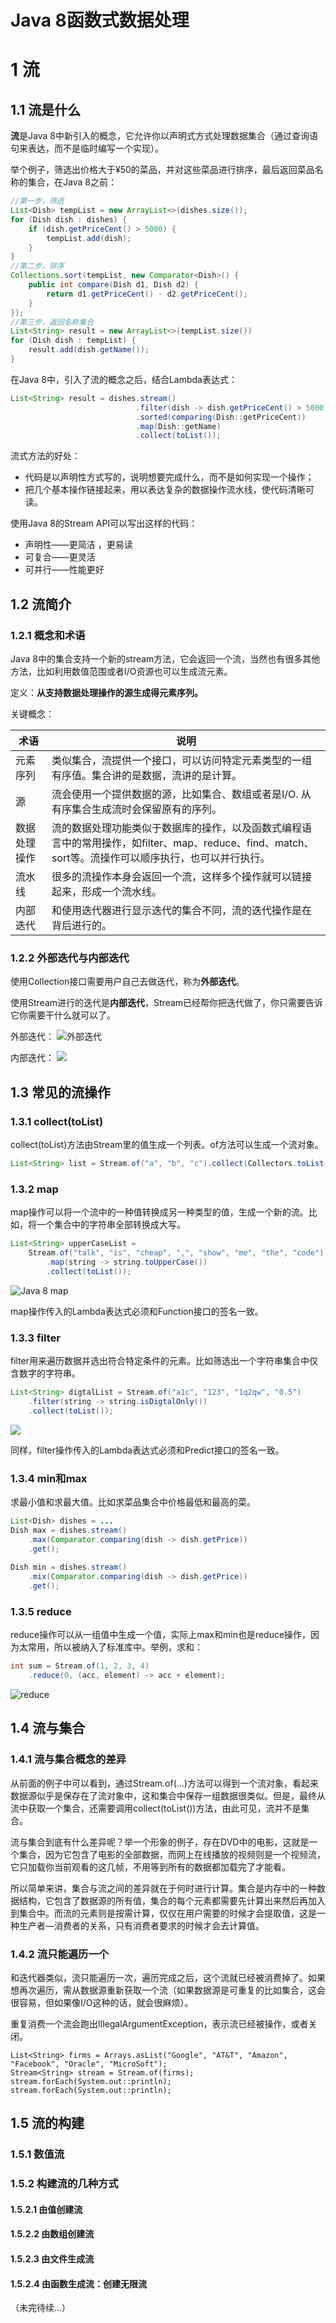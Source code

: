 # Java 8函数式数据处理

# 1 流

## 1.1 流是什么

**流**是Java 8中新引入的概念，它允许你以声明式方式处理数据集合（通过查询语句来表达，而不是临时编写一个实现）。

举个例子，筛选出价格大于¥50的菜品，并对这些菜品进行排序，最后返回菜品名称的集合，在Java 8之前：

```Java
//第一步，筛选
List<Dish> tempList = new ArrayList<>(dishes.size());
for (Dish dish : dishes) {
	if (dish.getPriceCent() > 5000) {
		tempList.add(dish);
	}
}
//第二步，排序
Collections.sort(tempList, new Comparator<Dish>() {
	public int compare(Dish d1, Dish d2) {
		return d1.getPriceCent() - d2.getPriceCent();
	}
});
//第三步，返回名称集合
List<String> result = new ArrayList<>(tempList.size())
for (Dish dish : tempList) {
	result.add(dish.getName());
}
```
在Java 8中，引入了流的概念之后，结合Lambda表达式：

```Java
List<String> result = dishes.stream()
							.filter(dish -> dish.getPriceCent() > 5000)
							.sorted(comparing(Dish::getPriceCent))
							.map(Dish::getName)
							.collect(toList());
```

流式方法的好处：

- 代码是以声明性方式写的，说明想要完成什么，而不是如何实现一个操作；
- 把几个基本操作链接起来，用以表达复杂的数据操作流水线，使代码清晰可读。

使用Java 8的Stream API可以写出这样的代码：

- 声明性——更简洁 ，更易读
- 可复合——更灵活
- 可并行——性能更好

## 1.2 流简介

### 1.2.1 概念和术语

Java 8中的集合支持一个新的stream方法，它会返回一个流，当然也有很多其他方法，比如利用数值范围或者I/O资源也可以生成流元素。

定义：**从支持数据处理操作的源生成得元素序列。**

关键概念：

|术语 			|说明	|
|----			|----		|
|元素序列		|类似集合，流提供一个接口，可以访问特定元素类型的一组有序值。集合讲的是数据，流讲的是计算。|
|源				|流会使用一个提供数据的源，比如集合、数组或者是I/O. 从有序集合生成流时会保留原有的序列。|
|数据处理操作	|流的数据处理功能类似于数据库的操作，以及函数式编程语言中的常用操作，如filter、map、reduce、find、match、sort等。流操作可以顺序执行，也可以并行执行。|
|流水线			|很多的流操作本身会返回一个流，这样多个操作就可以链接起来，形成一个流水线。|
|内部迭代		|和使用迭代器进行显示迭代的集合不同，流的迭代操作是在背后进行的。|

### 1.2.2 外部迭代与内部迭代

使用Collection接口需要用户自己去做迭代，称为**外部迭代**。

使用Stream进行的迭代是**内部迭代**，Stream已经帮你把迭代做了，你只需要告诉它你需要干什么就可以了。

外部迭代：
![外部迭代](../image/java8-out-iterator.PNG)

内部迭代：
![](../image/java8-inner-iterator.PNG)

## 1.3 常见的流操作

### 1.3.1 collect(toList)

collect(toList)方法由Stream里的值生成一个列表。of方法可以生成一个流对象。

```Java
List<String> list = Stream.of("a", "b", "c").collect(Collectors.toList());
```

### 1.3.2 map

map操作可以将一个流中的一种值转换成另一种类型的值，生成一个新的流。比如，将一个集合中的字符串全部转换成大写。

```Java
List<String> upperCaseList = 
	Stream.of("talk", "is", "cheap", ",", "show", "me", "the", "code")
		.map(string -> string.toUpperCase())
		.collect(toList());
```

 ![Java 8 map](../image/java8-map.PNG)

map操作传入的Lambda表达式必须和Function接口的签名一致。

### 1.3.3 filter

filter用来遍历数据并选出符合特定条件的元素。比如筛选出一个字符串集合中仅含数字的字符串。

```Java
List<String> digtalList = Stream.of("a1c", "123", "1q2qw", "0.5")
	.filter(string -> string.isDigtalOnly())
	.collect(toList());
```

![](../image/java8-filter.PNG)

同样，filter操作传入的Lambda表达式必须和Predict接口的签名一致。

### 1.3.4 min和max

求最小值和求最大值。比如求菜品集合中价格最低和最高的菜。

```Java
List<Dish> dishes = ...
Dish max = dishes.stream()
	.max(Comparator.comparing(dish -> dish.getPrice))
	.get();
	
Dish min = dishes.stream()
	.mix(Comparator.comparing(dish -> dish.getPrice))
	.get();
```

### 1.3.5 reduce

reduce操作可以从一组值中生成一个值，实际上max和min也是reduce操作，因为太常用，所以被纳入了标准库中。举例，求和：

```Java
int sum = Stream.of(1, 2, 3, 4)
	.reduce(0, (acc, element) -> acc + element);
```

![reduce](../image/java8-reduce.PNG)

## 1.4 流与集合

### 1.4.1 流与集合概念的差异

从前面的例子中可以看到，通过Stream.of(...)方法可以得到一个流对象，看起来数据源似乎是保存在了流对象中，这和集合中保存一组数据很类似。但是，最终从流中获取一个集合，还需要调用collect(toList())方法，由此可见，流并不是集合。

流与集合到底有什么差异呢？举一个形象的例子，存在DVD中的电影，这就是一个集合，因为它包含了电影的全部数据，而网上在线播放的视频则是一个视频流，它只加载你当前观看的这几帧，不用等到所有的数据都加载完了才能看。

所以简单来讲，集合与流之间的差异就在于何时进行计算。集合是内存中的一种数据结构，它包含了数据源的所有值，集合的每个元素都需要先计算出来然后再加入到集合中。而流的元素则是按需计算，仅仅在用户需要的时候才会提取值，这是一种生产者—消费者的关系，只有消费者要求的时候才会去计算值。

### 1.4.2 流只能遍历一个

和迭代器类似，流只能遍历一次，遍历完成之后，这个流就已经被消费掉了。如果想再次遍历，需从数据源重新获取一个流（如果数据源是可重复的比如集合，这会很容易，但如果像I/O这种的话，就会很麻烦）。

重复消费一个流会跑出IllegalArgumentException，表示流已经被操作，或者关闭。

```
List<String> firms = Arrays.asList("Google", "AT&T", "Amazon", "Facebook", "Oracle", "MicroSoft");
Stream<String> stream = Stream.of(firms);
stream.forEach(System.out::println);
stream.forEach(System.out::println);
```

## 1.5 流的构建

### 1.5.1 数值流

### 1.5.2 构建流的几种方式

#### 1.5.2.1 由值创建流

#### 1.5.2.2 由数组创建流

#### 1.5.2.3 由文件生成流

#### 1.5.2.4 由函数生成流：创建无限流

（未完待续...）














